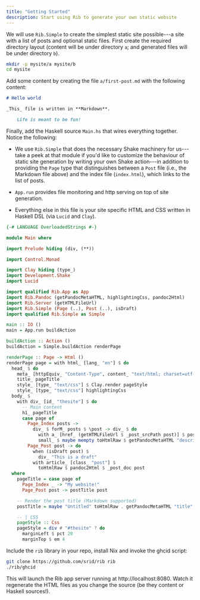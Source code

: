 ```yaml
---
title: "Getting Started"
description: Start using Rib to generate your own static website
---
```


We will use `Rib.Simple` to create the simplest static site possible---a site
with a list of posts and optional static files. First create the required
directory layout (content will be under directory `a`; and generated files will
be under directory `b`).


```bash
mkdir -p mysite/a mysite/b
cd mysite
```

Add some content by creating the file `a/first-post.md` with the following content:


```markdown
# Hello world

_This_ file is written in **Markdown**.

    Life is meant to be fun!
```


Finally, add the Haskell source `Main.hs` that wires everything together. Notice
the following:

- We use `Rib.Simple` that does the necessary Shake machinery for us---take a
peek at that module if you'd like to customize the behaviour of static site
generation by writing your own Shake action---in addition to providing the
`Page` type that distinguishes between a `Post` file (i.e., the Markdown file
above) and the index file (`index.html`), which links to the list of posts.

- `App.run` provides file monitoring and http serving on top of site
generation.

- Everything else in this file is your site specific HTML and CSS
written in Haskell DSL (via `Lucid` and `Clay`).

```haskell
{-# LANGUAGE OverloadedStrings #-}

module Main where

import Prelude hiding (div, (**))

import Control.Monad

import Clay hiding (type_)
import Development.Shake
import Lucid

import qualified Rib.App as App
import Rib.Pandoc (getPandocMetaHTML, highlightingCss, pandoc2Html)
import Rib.Server (getHTMLFileUrl)
import Rib.Simple (Page (..), Post (..), isDraft)
import qualified Rib.Simple as Simple

main :: IO ()
main = App.run buildAction

buildAction :: Action ()
buildAction = Simple.buildAction renderPage

renderPage :: Page -> Html ()
renderPage page = with html_ [lang_ "en"] $ do
  head_ $ do
    meta_ [httpEquiv_ "Content-Type", content_ "text/html; charset=utf-8"]
    title_ pageTitle
    style_ [type_ "text/css"] $ Clay.render pageStyle
    style_ [type_ "text/css"] highlightingCss
  body_ $
    with div_ [id_ "thesite"] $ do
      -- Main content
      h1_ pageTitle
      case page of
        Page_Index posts ->
          div_ $ forM_ posts $ \post -> div_ $ do
            with a_ [href_ (getHTMLFileUrl $ _post_srcPath post)] $ postTitle post
            small_ $ maybe mempty toHtmlRaw $ getPandocMetaHTML "description" $ _post_doc post
        Page_Post post -> do
          when (isDraft post) $
            div_ "This is a draft"
          with article_ [class_ "post"] $
            toHtmlRaw $ pandoc2Html $ _post_doc post
  where
    pageTitle = case page of
      Page_Index _ -> "My website!"
      Page_Post post -> postTitle post

    -- Render the post title (Markdown supported)
    postTitle = maybe "Untitled" toHtmlRaw . getPandocMetaHTML "title" . _post_doc

    -- | CSS
    pageStyle :: Css
    pageStyle = div # "#thesite" ? do
      marginLeft $ pct 20
      marginTop $ em 4
```

Include the `rib` library in your repo, install Nix and invoke the ghcid script:

```bash
git clone https://github.com/srid/rib rib
./rib/ghcid
```

This will launch the Rib app server running at http://localhost:8080. Watch it
regenerate the HTML files as you change the source (be they content or Haskell sources!).
